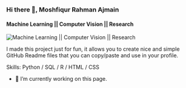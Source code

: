### Hi there 👋, Moshfiqur Rahman Ajmain
#### Machine Learning || Computer Vision || Research 
![Machine Learning || Computer Vision || Research ](https://document-export.canva.com/4oT44/DAFWRK4oT44/9/thumbnail/0001.png?X-Amz-Algorithm=AWS4-HMAC-SHA256&X-Amz-Credential=AKIAQYCGKMUHWDTJW6UD%2F20230118%2Fus-east-1%2Fs3%2Faws4_request&X-Amz-Date=20230118T175753Z&X-Amz-Expires=16610&X-Amz-Signature=cebb85b84287213acf383cf527237c2fe282da7df0dd5bcd627cc207d91c3ebc&X-Amz-SignedHeaders=host&response-expires=Wed%2C%2018%20Jan%202023%2022%3A34%3A43%20GMT)

I made this project just for fun, it allows you to create nice and simple GitHub Readme files that you can copy/paste and use in your profile.

Skills: Python / SQL / R / HTML / CSS

- 🔭 I’m currently working on this page. 
